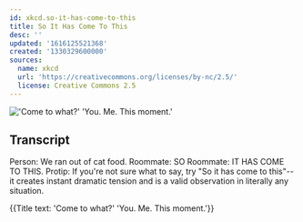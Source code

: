 ```yaml
---
id: xkcd.so-it-has-come-to-this
title: So It Has Come To This
desc: ''
updated: '1616125521368'
created: '1330329600000'
sources:
  name: xkcd
  url: 'https://creativecommons.org/licenses/by-nc/2.5/'
  license: Creative Commons 2.5
---
```

!['Come to what?' 'You. Me. This moment.'](https://imgs.xkcd.com/comics/so_it_has_come_to_this.png)

## Transcript
Person: We ran out of cat food.
Roommate: SO
Roommate: IT HAS COME TO THIS.
Protip: If you're not sure what to say, try "So it has come to this"--it creates instant dramatic tension and is a valid observation in literally any situation.

{{Title text: 'Come to what?' 'You. Me. This moment.'}}
